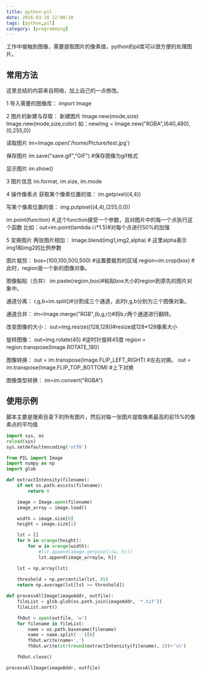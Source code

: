```yaml
---
title: python-pil
date: 2016-03-28 22:00:18
tags: [python,pil]
category: [programming]
---
```


工作中接触到图像，需要提取图片的像素值，python的pil库可以很方便的处理图片。

## 常用方法

这里总结的内容来自网络，加上自己的一点修改。

1 导入需要的图像库：
import Image

2 图片的新建与存取：
新建图片
Image.new(mode,size)
Image.new(mode,size,color)
如：newImg = Image.new("RGBA",(640,480),(0,255,0))

读取图片
im=Image.open('/home/Picture/test.jpg')

保存图片
im.save("save.gif","GIF") #保存图像为gif格式

显示图片
im.show()

3 图片信息
im.format, im.size, im.mode

4 操作像素点
获取某个像素位置的值：
im.getpixel((4,4))

写某个像素位置的值：
img.putpixel((4,4),(255,0,0))

im.point(function) #,这个function接受一个参数，且对图片中的每一个点执行这个函数
比如：out=im.point(lambda i:i*1.5)#对每个点进行50%的加强

5 变换图片
两张图片相加：
Image.blend(img1,img2,alpha) # 这里alpha表示img1和img2的比例参数

图片裁剪：
box=(100,100,500,500) #设置要裁剪的区域
region=im.crop(box) #此时，region是一个新的图像对象。

图像黏贴（合并）
im.paste(region,box)#粘贴box大小的region到原先的图片对象中。

通道分离：
r,g,b=im.split()#分割成三个通道，此时r,g,b分别为三个图像对象。

通道合并：
im=Image.merge("RGB",(b,g,r))#将b,r两个通道进行翻转。

改变图像的大小：
out=img.resize((128,128))#resize成128*128像素大小

旋转图像：
out=img.rotate(45) #逆时针旋转45度
region = region.transpose(Image.ROTATE_180）

图像转换：
out = im.transpose(Image.FLIP_LEFT_RIGHT) #左右对换。
out = im.transpose(Image.FLIP_TOP_BOTTOM) #上下对换

图像类型转换：
im=im.convert("RGBA")

## 使用示例

脚本主要是搜索目录下的所有图片，然后对每一张图片提取像素最高的前15%的像素点的平均值

``` python
import sys, os
reload(sys)
sys.setdefaultencoding('utf8')

from PIL import Image
import numpy as np
import glob

def extractIntensity(filename):
    if not os.path.exists(filename):
        return 0

    image = Image.open(filename)
    image_array = image.load()

    width = image.size[0]
    height = image.size[1]

    lst = []
    for h in xrange(height):
        for w in xrange(width):
            #lst.append(image.getpixel((w, h)))
            lst.append(image_array[w, h])

    lst = np.array(lst)
    
    threshold = np.percentile(lst, 85)
    return np.average(lst[lst >= threshold])

def processAllImage(imageAddr, outfile):
    fileList = glob.glob(os.path.join(imageAddr, '*.tif'))
    fileList.sort()

    fhOut = open(outfile, 'w')
    for filename in fileList:
        name = os.path.basename(filename)
        name = name.split('-')[0]
        fhOut.write(name+',')
        fhOut.write(str(round(extractIntensity(filename), 2))+'\n')

    fhOut.close()

processAllImage(imageAddr, outfile)
```
